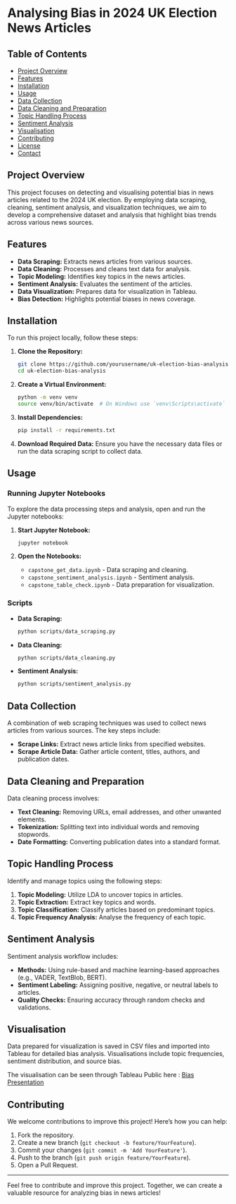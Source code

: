 # Analysing Bias in 2024 UK Election News Articles

## Table of Contents

- [Project Overview](#project-overview)
- [Features](#features)
- [Installation](#installation)
- [Usage](#usage)
- [Data Collection](#data-collection)
- [Data Cleaning and Preparation](#data-cleaning-and-preparation)
- [Topic Handling Process](#topic-handling-process)
- [Sentiment Analysis](#sentiment-analysis)
- [Visualisation](#visualisation)
- [Contributing](#contributing)
- [License](#license)
- [Contact](#contact)

## Project Overview

This project focuses on detecting and visualising potential bias in news articles related to the 2024 UK election. By employing data scraping, cleaning, sentiment analysis, and visualization techniques, we aim to develop a comprehensive dataset and analysis that highlight bias trends across various news sources.

## Features

- **Data Scraping:** Extracts news articles from various sources.
- **Data Cleaning:** Processes and cleans text data for analysis.
- **Topic Modeling:** Identifies key topics in the news articles.
- **Sentiment Analysis:** Evaluates the sentiment of the articles.
- **Data Visualization:** Prepares data for visualization in Tableau.
- **Bias Detection:** Highlights potential biases in news coverage.

## Installation

To run this project locally, follow these steps:

1. **Clone the Repository:**
    ```bash
    git clone https://github.com/yourusername/uk-election-bias-analysis.git
    cd uk-election-bias-analysis
    ```

2. **Create a Virtual Environment:**
    ```bash
    python -m venv venv
    source venv/bin/activate  # On Windows use `venv\Scripts\activate`
    ```

3. **Install Dependencies:**
    ```bash
    pip install -r requirements.txt
    ```

4. **Download Required Data:**
    Ensure you have the necessary data files or run the data scraping script to collect data.

## Usage

### Running Jupyter Notebooks

To explore the data processing steps and analysis, open and run the Jupyter notebooks:

1. **Start Jupyter Notebook:**
    ```bash
    jupyter notebook
    ```

2. **Open the Notebooks:**
    - `capstone_get_data.ipynb` - Data scraping and cleaning.
    - `capstone_sentiment_analysis.ipynb` - Sentiment analysis.
    - `capstone_table_check.ipynb` - Data preparation for visualization.

### Scripts

- **Data Scraping:** 
    ```bash
    python scripts/data_scraping.py
    ```
- **Data Cleaning:** 
    ```bash
    python scripts/data_cleaning.py
    ```
- **Sentiment Analysis:**
    ```bash
    python scripts/sentiment_analysis.py
    ```

## Data Collection

A combination of web scraping techniques was used to collect news articles from various sources. The key steps include:

- **Scrape Links:** Extract news article links from specified websites.
- **Scrape Article Data:** Gather article content, titles, authors, and publication dates.

## Data Cleaning and Preparation

Data cleaning process involves:

- **Text Cleaning:** Removing URLs, email addresses, and other unwanted elements.
- **Tokenization:** Splitting text into individual words and removing stopwords.
- **Date Formatting:** Converting publication dates into a standard format.

## Topic Handling Process

Identify and manage topics using the following steps:

1. **Topic Modeling:** Utilize LDA to uncover topics in articles.
2. **Topic Extraction:** Extract key topics and words.
3. **Topic Classification:** Classify articles based on predominant topics.
4. **Topic Frequency Analysis:** Analyse the frequency of each topic.

## Sentiment Analysis

Sentiment analysis workflow includes:

- **Methods:** Using rule-based and machine learning-based approaches (e.g., VADER, TextBlob, BERT).
- **Sentiment Labeling:** Assigning positive, negative, or neutral labels to articles.
- **Quality Checks:** Ensuring accuracy through random checks and validations.

## Visualisation

Data prepared for visualization is saved in CSV files and imported into Tableau for detailed bias analysis. Visualisations include topic frequencies, sentiment distribution, and source bias.

The visualisation can be seen through Tableau Public here : [Bias Presentation](https://public.tableau.com/shared/H2XQ2YXFM?:display_count=n&:origin=viz_share_link)

## Contributing

We welcome contributions to improve this project! Here’s how you can help:

1. Fork the repository.
2. Create a new branch (`git checkout -b feature/YourFeature`).
3. Commit your changes (`git commit -m 'Add YourFeature'`).
4. Push to the branch (`git push origin feature/YourFeature`).
5. Open a Pull Request.

---

Feel free to contribute and improve this project. Together, we can create a valuable resource for analyzing bias in news articles!

